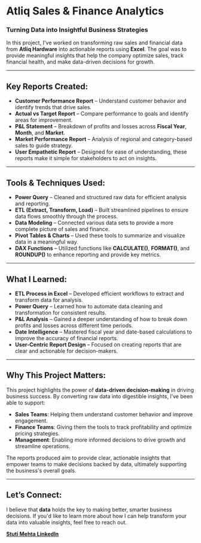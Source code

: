 # **Atliq Sales & Finance Analytics**  
### Turning Data into Insightful Business Strategies

In this project, I've worked on transforming raw sales and financial data from **Atliq Hardware** into actionable reports using **Excel**. The goal was to provide meaningful insights that help the company optimize sales, track financial health, and make data-driven decisions for growth.

---

## **Key Reports Created:**  
- **Customer Performance Report** – Understand customer behavior and identify trends that drive sales.  
- **Actual vs Target Report** – Compare performance to goals and identify areas for improvement.  
- **P&L Statement** – Breakdown of profits and losses across **Fiscal Year**, **Month**, and **Market**.  
- **Market Performance Report** – Analysis of regional and category-based sales to guide strategy.  
- **User Empathetic Report** – Designed for ease of understanding, these reports make it simple for stakeholders to act on insights.

---

## **Tools & Techniques Used:**  
- **Power Query** – Cleaned and structured raw data for efficient analysis and reporting.  
- **ETL (Extract, Transform, Load)** – Built streamlined pipelines to ensure data flows smoothly through the process.  
- **Data Modeling** – Connected various data sets to provide a more complete picture of sales and finance.  
- **Pivot Tables & Charts** – Used these tools to summarize and visualize data in a meaningful way.  
- **DAX Functions** – Utilized functions like **CALCULATE()**, **FORMAT()**, and **ROUNDUP()** to enhance reporting and provide key metrics.

---

## **What I Learned:**  
- **ETL Process in Excel** – Developed efficient workflows to extract and transform data for analysis.  
- **Power Query** – Learned how to automate data cleaning and transformation for consistent results.  
- **P&L Analysis** – Gained a deeper understanding of how to break down profits and losses across different time periods.  
- **Date Intelligence** – Mastered fiscal year and date-based calculations to improve the accuracy of financial reports.  
- **User-Centric Report Design** – Focused on creating reports that are clear and actionable for decision-makers.

---

## **Why This Project Matters:**  
This project highlights the power of **data-driven decision-making** in driving business success. By converting raw data into digestible insights, I’ve been able to support:

- **Sales Teams**: Helping them understand customer behavior and improve engagement.  
- **Finance Teams**: Giving them the tools to track profitability and optimize pricing strategies.  
- **Management**: Enabling more informed decisions to drive growth and streamline operations.

The reports produced aim to provide clear, actionable insights that empower teams to make decisions backed by data, ultimately supporting the business's overall goals.

---

## **Let’s Connect:**  
I believe that **data** holds the key to making better, smarter business decisions. If you'd like to learn more about how I can help transform your data into valuable insights, feel free to reach out.  

[**Stuti Mehta LinkedIn**](https://www.linkedin.com/in/stuti-mehta-459183225/)
